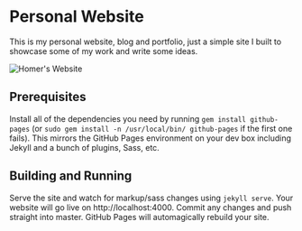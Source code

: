 # Personal Website

This is my personal website, blog and portfolio, just a simple site I built to showcase some of my work and write some ideas.

![Homer's Website](http://i.imgur.com/azf3acH.gif)

## Prerequisites

Install all of the dependencies you need by running `gem install github-pages` (or `sudo gem install -n /usr/local/bin/ github-pages` if the first one fails). This mirrors the GitHub Pages environment on your dev box including Jekyll and a bunch of plugins, Sass, etc.

## Building and Running

Serve the site and watch for markup/sass changes using `jekyll serve`. Your website will go live on http://localhost:4000. Commit any changes and push straight into master. GitHub Pages will automagically rebuild your site.
